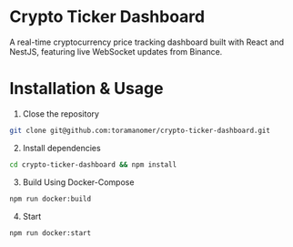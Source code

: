 # Crypto Ticker Dashboard

A real-time cryptocurrency price tracking dashboard built with React and NestJS, featuring live WebSocket updates from Binance.

# Installation & Usage

1. Close the repository

```sh
git clone git@github.com:toramanomer/crypto-ticker-dashboard.git
```

2. Install dependencies

```sh
cd crypto-ticker-dashboard && npm install
```

3. Build Using Docker-Compose

```sh
npm run docker:build
```

4. Start

```sh
npm run docker:start
```

